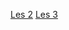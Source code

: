 [Les 2](https://github.com/GillesDespriet/oefeningenles2_Gilles.git)
[Les 3](https://github.com/GillesDespriet/OefeningenLes3.git)